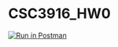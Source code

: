 # CSC3916_HW0
[![Run in Postman](https://run.pstmn.io/button.svg)](https://app.getpostman.com/run-collection/3fbbb21ed7eeb5567561#?env%5Bweek1%5D=W3siZGVzY3JpcHRpb24iOnsiY29udGVudCI6IiIsInR5cGUiOiJ0ZXh0L3BsYWluIn0sInZhbHVlIjoiIiwia2V5IjoiIiwiZW5hYmxlZCI6dHJ1ZX0seyJ2YWx1ZSI6IlR1cmluZyIsImtleSI6ImJvb2tfdGl0bGUiLCJlbmFibGVkIjp0cnVlfSx7InZhbHVlIjoiQzlXUWJtNG92Rm9DIiwia2V5IjoiaWQiLCJlbmFibGVkIjp0cnVlfV0=)